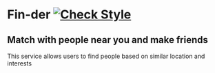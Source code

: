 # Fin-der [![Check Style](https://github.com/Buki03/Fin-der/actions/workflows/style.yaml/badge.svg)](https://github.com/Buki03/Fin-der/actions/workflows/style.yaml)
## Match with people near you and make friends

This service allows users to find people based on similar location and interests